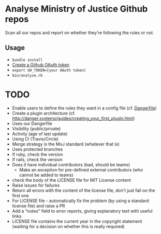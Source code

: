 # Analyse Ministry of Justice Github repos

Scan all our repos and report on whether they're following
the rules or not.

## Usage

* `bundle install`
* [Create a Github OAuth token](https://github.com/settings/tokens/new)
* `export GH_TOKEN=[your OAuth token]`
* `bin/analyse.rb`

# TODO

* Enable users to define the rules they want in a config file (cf. [Dangerfile](https://github.com/danger/danger))
* Create a plugin architecture (cf. http://danger.systems/guides/creating_your_first_plugin.html)
* Uses our Dangerfile
* Visibility (public/private)
* Activity (age of last update)
* Using CI (Travis/Circle)
* Merge strategy is the MoJ standard (whatever that is)
* Uses protected branches
* If ruby, check the version
* If rails, check the version
* Does it have individual contributors (bad, should be teams)
  * Make an exception for pre-defined external contributors (who cannot be added to teams)
* check the body of the LICENSE file for MIT License content
* Raise issues for failures
* Return all errors with the content of the license file, don't just fail on the first one
* For LICENSE file - automatically fix the problem (by using a standard license file) and raise a PR
* Add a "notes" field to error reports, giving explanatory text with useful links
* LICENSE file contains the current year in the copyright statement (waiting for a decision on whether this is really required)
